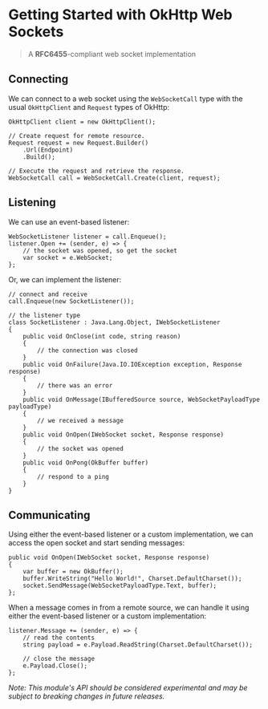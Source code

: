 # Getting Started with OkHttp Web Sockets

> A **RFC6455**-compliant web socket implementation

## Connecting

We can connect to a web socket using the `WebSocketCall` type with the usual `OkHttpClient` and `Request` types of OkHttp:

    OkHttpClient client = new OkHttpClient();

    // Create request for remote resource.
    Request request = new Request.Builder()
        .Url(Endpoint)
        .Build();

    // Execute the request and retrieve the response.
    WebSocketCall call = WebSocketCall.Create(client, request);

## Listening

We can use an event-based listener:

    WebSocketListener listener = call.Enqueue();
	listener.Open += (sender, e) => {
		// the socket was opened, so get the socket
        var socket = e.WebSocket;
	};
	
Or, we can implement the listener:

    // connect and receive
    call.Enqueue(new SocketListener());
	
	// the listener type
	class SocketListener : Java.Lang.Object, IWebSocketListener
	{
	    public void OnClose(int code, string reason)
		{
		    // the connection was closed
		}
		public void OnFailure(Java.IO.IOException exception, Response response)
		{
		    // there was an error
		}
		public void OnMessage(IBufferedSource source, WebSocketPayloadType payloadType)
		{
		    // we received a message
		}
		public void OnOpen(IWebSocket socket, Response response)
		{
		    // the socket was opened
		}
		public void OnPong(OkBuffer buffer)
		{
		    // respond to a ping
		}
	}
	
## Communicating

Using either the event-based listener or a custom implementation, we can access the open socket and start sending messages:

	public void OnOpen(IWebSocket socket, Response response)
	{
		var buffer = new OkBuffer();
		buffer.WriteString("Hello World!", Charset.DefaultCharset());
		socket.SendMessage(WebSocketPayloadType.Text, buffer);
	};

When a message comes in from a remote source, we can handle it using either the event-based listener or a custom implementation:

	listener.Message += (sender, e) => {
	    // read the contents
	    string payload = e.Payload.ReadString(Charset.DefaultCharset());
		
		// close the message
		e.Payload.Close();
	};
	
*Note: This module's API should be considered experimental and may be subject to breaking changes in future releases.*
